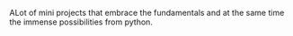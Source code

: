 ALot of mini projects that embrace the fundamentals and at the same time the immense possibilities from python.
